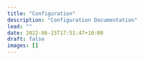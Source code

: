 ```yaml
---
title: "Configuration"
description: "Configuration Documentation"
lead: ""
date: 2022-06-15T17:51:47+10:00
draft: false
images: []
---
```

